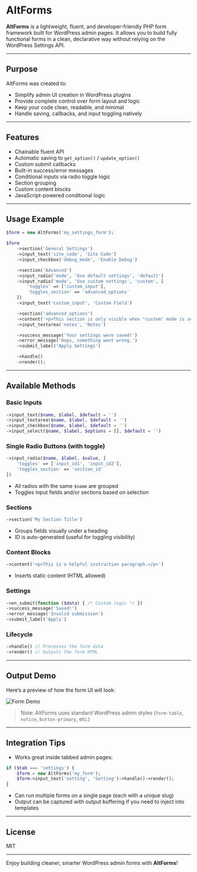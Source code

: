 # AltForms

**AltForms** is a lightweight, fluent, and developer-friendly PHP form framework built for WordPress admin pages. It allows you to build fully functional forms in a clean, declarative way without relying on the WordPress Settings API.

---

## Purpose

AltForms was created to:
- Simplify admin UI creation in WordPress plugins
- Provide complete control over form layout and logic
- Keep your code clean, readable, and minimal
- Handle saving, callbacks, and input toggling natively

---

## Features
- Chainable fluent API
- Automatic saving to `get_option()` / `update_option()`
- Custom submit callbacks
- Built-in success/error messages
- Conditional inputs via radio toggle logic
- Section grouping
- Custom content blocks
- JavaScript-powered conditional logic

---

## Usage Example

```php
$form = new AltForms('my_settings_form');

$form
    ->section('General Settings')
    ->input_text('site_code', 'Site Code')
    ->input_checkbox('debug_mode', 'Enable Debug')

    ->section('Advanced')
    ->input_radio('mode', 'Use default settings', 'default')
    ->input_radio('mode', 'Use custom settings', 'custom', [
        'toggles' => ['custom_input'],
        'toggles_section' => 'advanced_options'
    ])
    ->input_text('custom_input', 'Custom Field')

    ->section('advanced_options')
    ->content('<p>This section is only visible when "custom" mode is selected.</p>')
    ->input_textarea('notes', 'Notes')

    ->success_message('Your settings were saved!')
    ->error_message('Oops, something went wrong.')
    ->submit_label('Apply Settings')

    ->handle()
    ->render();
```

---

## Available Methods

### Basic Inputs
```php
->input_text($name, $label, $default = '')
->input_textarea($name, $label, $default = '')
->input_checkbox($name, $label, $default = '')
->input_select($name, $label, $options = [], $default = '')
```

### Single Radio Buttons (with toggle)
```php
->input_radio($name, $label, $value, [
    'toggles' => ['input_id1', 'input_id2'],
    'toggles_section' => 'section_id'
])
```
- All radios with the same `$name` are grouped
- Toggles input fields and/or sections based on selection

### Sections
```php
->section('My Section Title')
```
- Groups fields visually under a heading
- ID is auto-generated (useful for toggling visibility)

### Content Blocks
```php
->content('<p>This is a helpful instruction paragraph.</p>')
```
- Inserts static content (HTML allowed)

### Settings
```php
->on_submit(function ($data) { /* Custom logic */ })
->success_message('Saved!')
->error_message('Invalid submission')
->submit_label('Apply')
```

### Lifecycle
```php
->handle() // Processes the form data
->render() // Outputs the form HTML
```

---

## Output Demo

Here’s a preview of how the form UI will look:

![Form Demo](https://via.placeholder.com/800x300?text=AltForms+Form+UI+Demo)

> Note: AltForms uses standard WordPress admin styles (`form-table`, `notice`, `button-primary`, etc.)

---

## Integration Tips

- Works great inside tabbed admin pages:
```php
if ($tab === 'settings') {
    $form = new AltForms('my_form');
    $form->input_text('setting', 'Setting')->handle()->render();
}
```

- Can run multiple forms on a single page (each with a unique slug)
- Output can be captured with output buffering if you need to inject into templates

---

## License
MIT

---

Enjoy building cleaner, smarter WordPress admin forms with **AltForms**!

